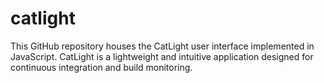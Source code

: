 # catlight
This GitHub repository houses the CatLight user interface implemented in JavaScript. CatLight is a lightweight and intuitive application designed for continuous integration and build monitoring. 
